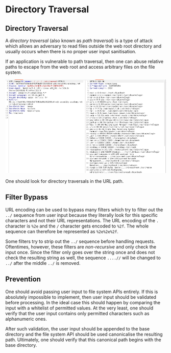# Directory Traversal

## Directory Traversal

A _directory traversal_ (also known as _path traversal_) is a type of attack which allows an adversary to read files outside the web root directory and usually occurs when there is no proper user input sanitisation.

If an application is vulnerable to path traversal, then one can abuse relative paths to escape from the web root and access arbitrary files on the file system.

![](<../../Exploitation/Web/Resources/Images/Directory Traversal/Basic Directory Traversal.png>)

One should look for directory traversals in the URL path.

## Filter Bypass

URL encoding can be used to bypass many filters which try to filter out the `../` sequence from user input because they literally look for this specific characters and not their URL representations. The URL encoding of the `.` character is `%2e` and the `/` character gets encoded to `%2f`. The whole sequence can therefore be represented as `%2e%2e%2f`.

Some filters try to strip out the `../` sequence before handling requests. Oftentimes, however, these filters are _non-recursive_ and only check the input once. Since the filter only goes over the string once and does not check the resulting string as well, the sequence `....//` will be changed to `../` after the middle `../` is removed.

## Prevention

One should avoid passing user input to file system APIs entirely. If this is absolutely impossible to implement, then user input should be validated before processing. In the ideal case this should happen by comparing the input with a whitelist of permitted values. At the very least, one should verify that the user input contains only permitted characters such as alphanumeric ones.

After such validation, the user input should be appended to the base directory and the file system API should be used canonicalise the resulting path. Ultimately, one should verify that this canonical path begins with the base directory.
